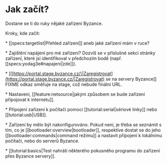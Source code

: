 # Jak začít?

Dostane se ti do ruky nějaké zařízení Byzance.

Kroky, kde začít:

\* \[\[specs:targetlist\|Přehled zařízení\]\] aneb jaké zařízení mám v ruce?

\* Zajištění napájení pro mé zařízení? Dozvíš se v příslušné sekci stránky zařízení, které jsi identifikoval v předchozím bodě \(např. \[\[specs:yodag3e\#napajeni\|zde\]\]\).

\* \[\[[https://portal.stage.byzance.cz/\|Zaregistrovat](https://portal.stage.byzance.cz/|Zaregistrovat) se na servery Byzance\]\] FIXME odkaz směřuje na stage, což nebude finální URL.

\* Nastavení, \[\[feature:netsource\|jakým způsobem se bude zařízení připojovat k internetu\]\].

\* Připojení zařízení k počítači pomocí \[\[tutorial:serial\|sériové linky\]\] nebo \[\[tutorial:usb\|USB\]\].

\* Zařízení by mělo být nakonfigurováno. Pokud není, je třeba se seznámit s tím, co je \[\[bootloader:overview\|bootloader\]\], respektive dostat se do jeho \[\[bootloader:commands\|command režimu\]\] a nastavit připojení k lokálnímu počítači, nebo do serverů Byzance.

\* \[\[tutorial:basics\|Test nahrátí některého pokusného programu do zařízení přes Byzance servery\]\].

